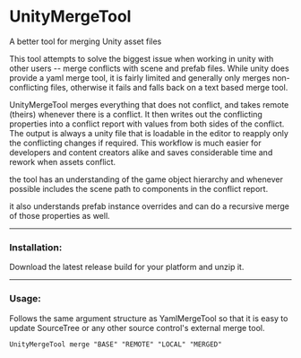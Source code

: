 # UnityMergeTool
A better tool for merging Unity asset files

This tool attempts to solve the biggest issue when working in unity with other users -- merge conflicts with scene and prefab files. While unity does provide a yaml merge tool, it is fairly limited and generally only merges non-conflicting files, otherwise it fails and falls back on a text based merge tool.

UnityMergeTool merges everything that does not conflict, and takes remote (theirs) whenever there is a conflict. It then writes out the conflicting properties into a conflict report with values from both sides of the conflict. The output is always a unity file that is loadable in the editor to reapply only the conflicting changes if required. This workflow is much easier for developers and content creators alike and saves considerable time and rework when assets conflict.

the tool has an understanding of the game object hierarchy and whenever possible includes the scene path to components in the conflict report.

it also understands prefab instance overrides and can do a recursive merge of those properties as well.

---
### Installation:

Download the latest release build for your platform and unzip it. 

---
### Usage:

Follows the same argument structure as YamlMergeTool so that it is easy to update SourceTree or any other source control's external merge tool.

    UnityMergeTool merge "BASE" "REMOTE" "LOCAL" "MERGED"
